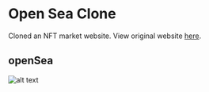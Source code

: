 # Open Sea Clone
Cloned an NFT market website. View original website [here](https://opensea.io/).

## openSea
![alt text](https://raw.githubusercontent.com/c4pt000/OpenSea-Clone/main/opensea.png "OpenSea")

